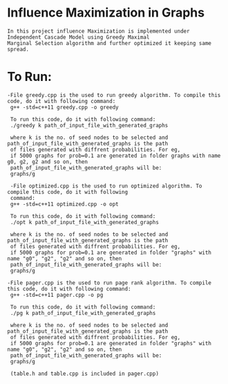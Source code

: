 # Influence Maximization in Graphs

    In this project influence Maximization is implemented under Independent Cascade Model using Greedy Maximal 
    Marginal Selection algorithm and further optimized it keeping same spread.
# To Run:

    -File greedy.cpp is the used to run greedy algorithm. To compile this code, do it with following command:
     g++ -std=c++11 greedy.cpp -o greedy

     To run this code, do it with following command:
     ./greedy k path_of_input_file_with_generated_graphs

     where k is the no. of seed nodes to be selected and path_of_input_file_with_generated_graphs is the path
     of files generated with diffrent probabilities. For eg,
     if 5000 graphs for prob=0.1 are generated in folder graphs with name g0, g2, g2 and so on, then
     path_of_input_file_with_generated_graphs will be:
     graphs/g

     -File optimized.cpp is the used to run optimized algorithm. To compile this code, do it with following 
     command:
     g++ -std=c++11 optimized.cpp -o opt

     To run this code, do it with following command:
     ./opt k path_of_input_file_with_generated_graphs

     where k is the no. of seed nodes to be selected and path_of_input_file_with_generated_graphs is the path
     of files generated with diffrent probabilities. For eg,
     if 5000 graphs for prob=0.1 are generated in folder "graphs" with name "g0", "g2", "g2" and so on, then
     path_of_input_file_with_generated_graphs will be:
     graphs/g

    -File pager.cpp is the used to run page rank algorithm. To compile this code, do it with following command:
     g++ -std=c++11 pager.cpp -o pg

     To run this code, do it with following command:
     ./pg k path_of_input_file_with_generated_graphs

     where k is the no. of seed nodes to be selected and path_of_input_file_with_generated_graphs is the path 
     of files generated with diffrent probabilities. For eg,
     if 5000 graphs for prob=0.1 are generated in folder "graphs" with name "g0", "g2", "g2" and so on, then
     path_of_input_file_with_generated_graphs will be:
     graphs/g

     (table.h and table.cpp is included in pager.cpp)
